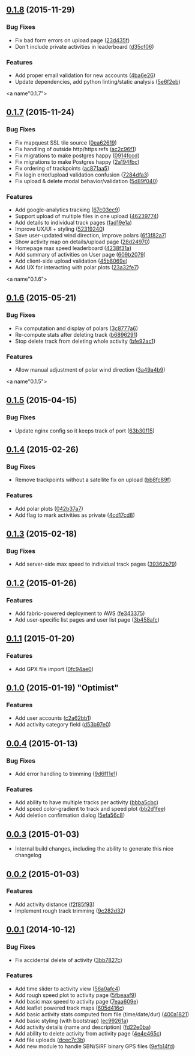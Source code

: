 <a name="0.1.8"></a>
## [0.1.8](https://github.com/adamatus/sailtrail/compare/v0.1.7...v0.1.8) (2015-11-29)

### Bug Fixes

* Fix bad form errors on upload page ([23d435f](https://github.com/adamatus/sailtrail/commit/23d435f))
* Don't include private activities in leaderboard ([d35cf06](https://github.com/adamatus/sailtrail/commit/d35cf06))

### Features

* Add proper email validation for new accounts ([4ba6e26](https://github.com/adamatus/sailtrail/commit/4ba6e26))
* Update dependencies, add python linting/static analysis ([5e6f2eb](https://github.com/adamatus/sailtrail/commit/5e6f2eb))

<a name"0.1.7"></a>
## [0.1.7](https://github.com/adamatus/sailtrail/compare/v0.1.6...v0.1.7) (2015-11-24)

### Bug Fixes

* Fix mapquest SSL tile source ([0ea62619](https://github.com/adamatus/sailtrail/commit/0ea62619))
* Fix handling of outside http/https refs ([ac2c96f1](https://github.com/adamatus/sailtrail/commit/ac2c96f1))
* Fix migrations to make postgres happy ([0914fccd](https://github.com/adamatus/sailtrail/commit/0914fccd))
* Fix migrations to make Postgres happy ([2a194fbc](https://github.com/adamatus/sailtrail/commit/2a194fbc))
* Fix ordering of trackpoints ([ac871aa5](https://github.com/adamatus/sailtrail/commit/ac871aa5))
* Fix login error/upload validation confusion ([7284dfa3](https://github.com/adamatus/sailtrail/commit/7284dfa3))
* Fix upload & delete modal behavior/validation ([5d89f040](https://github.com/adamatus/sailtrail/commit/5d89f040))

### Features

* Add google-analytics tracking ([67c03ec9](https://github.com/adamatus/sailtrail/commit/67c03ec9))
* Support upload of multiple files in one upload ([46239774](https://github.com/adamatus/sailtrail/commit/46239774))
* Add details to individual track pages ([fad19e1a](https://github.com/adamatus/sailtrail/commit/fad19e1a))
* Improve UX/UI + styling ([52319240](https://github.com/adamatus/sailtrail/commit/52319240))
* Save user-updated wind direction, improve polars ([6f3f82a7](https://github.com/adamatus/sailtrail/commit/6f3f82a7))
* Show activity map on details/upload page ([28d24970](https://github.com/adamatus/sailtrail/commit/28d24970))
* Homepage max speed leaderboard ([4238f31a](https://github.com/adamatus/sailtrail/commit/4238f31a))
* Add summary of activities on User page ([609b2079](https://github.com/adamatus/sailtrail/commit/609b2079))
* Add client-side upload validation ([45b8069e](https://github.com/adamatus/sailtrail/commit/45b8069e))
* Add UX for interacting with polar plots ([23a32fe7](https://github.com/adamatus/sailtrail/commit/23a32fe7))

<a name"0.1.6"></a>
## [0.1.6](https://github.com/adamatus/sailtrail/compare/v0.1.5...v0.1.6) (2015-05-21)

### Bug Fixes

* Fix computation and display of polars ([3c8777a6](https://github.com/adamatus/sailtrail/commit/3c8777a6))
* Re-compute stats after deleting track ([b6896291](https://github.com/adamatus/sailtrail/commit/b6896291))
* Stop delete track from deleting whole activity ([bfe92ac1](https://github.com/adamatus/sailtrail/commit/bfe92ac1))

### Features

* Allow manual adjustment of polar wind direction ([3a49a4b9](https://github.com/adamatus/sailtrail/commit/3a49a4b9))

<a name"0.1.5"></a>
## [0.1.5](https://github.com/adamatus/sailtrail/compare/v0.1.4...v0.1.5) (2015-04-15)

### Bug Fixes

* Update nginx config so it keeps track of port ([63b30f15](https://github.com/adamatus/sailtrail/commit/63b30f15))

<a name="0.1.4"></a>
## [0.1.4](https://github.com/adamatus/sailtrail/compare/v0.1.3...v0.1.4) (2015-02-26)

### Bug Fixes

* Remove trackpoints without a satellite fix on upload ([bb8fc89f](http://github.com/adamatus/sailtrail/commit/bb8fc89f615476f6d0085ae2e03ca5bd85fe864b))

### Features

* Add polar plots ([042b37a7](http://github.com/adamatus/sailtrail/commit/042b37a794fb722dcf7f33ba9e2e58f98c44f245))
* Add flag to mark activities as private ([4cd17cd8](http://github.com/adamatus/sailtrail/commit/4cd17cd887ef2f39d40a619adabd18ee28c2141b))

<a name="0.1.3"></a>
## [0.1.3](https://github.com/adamatus/sailtrail/compare/v0.1.2...v0.1.3) (2015-02-18)

### Bug Fixes

* Add server-side max speed to individual track pages ([39362b79](http://github.com/adamatus/sailtrail/commit/39362b790957c9232b0e6a3843122d00ca974780))

<a name="0.1.2"></a>
## [0.1.2](https://github.com/adamatus/sailtrail/compare/v0.1.1...v0.1.2) (2015-01-26)

### Features

* Add fabric-powered deployment to AWS ([fe343375](http://github.com/adamatus/sailtrail/commit/fe343375c1c22a4a03ea7605165cb30e4c0387cd))
* Add user-specific list pages and user list page ([3b458afc](http://github.com/adamatus/sailtrail/commit/3b458afcc46bc46af007b3916e6e46fd8308c20e))

<a name="0.1.1"></a>
## [0.1.1](https://github.com/adamatus/sailtrail/compare/v0.1.0...v0.1.1) (2015-01-20)

### Features

* Add GPX file import ([0fc94ae0](http://github.com/adamatus/sailtrail/commit/0fc94ae047013eb2908fd24bedd43a8dcc911c78))

<a name="0.1.0"></a>
## [0.1.0](https://github.com/adamatus/sailtrail/compare/v0.0.4...v0.1.0) (2015-01-19) "Optimist"

### Features

* Add user accounts ([c2a62bb1](http://github.com/adamatus/sailtrail/commit/c2a62bb1390acbf69fdc41f10fdea82126592c78))
* Add activity category field ([d53b97e0](http://github.com/adamatus/sailtrail/commit/d53b97e007f3b3d88efbbe49b758df4cc9cdd81e))

<a name="0.0.4"></a>
## [0.0.4](https://github.com/adamatus/sailtrail/compare/v0.0.3...v0.0.4) (2015-01-13)

### Bug Fixes

* Add error handling to trimming ([9d6f11e1](http://github.com/adamatus/sailtrail/commit/9d6f11e14811ee09b83593fff9577acbe9fec0ef))

### Features

* Add ability to have multiple tracks per activity ([bbba5cbc](http://github.com/adamatus/sailtrail/commit/bbba5cbcee5cdc955e8047930960e96d354c6ad7))
* Add speed color-gradient to track and speed plot ([bb2d1fee](http://github.com/adamatus/sailtrail/commit/bb2d1fee065ca2563e5a6d99f7499b9eb90954da))
* Add deletion confirmation dialog ([5efa56c8](http://github.com/adamatus/sailtrail/commit/5efa56c83e7dacae8164470ca321c1c6348fccda))

<a name="0.0.3"></a>
## [0.0.3](https://github.com/adamatus/sailtrail/compare/v0.0.2...v0.0.3) (2015-01-03)

* Internal build changes, including the ability to generate this nice changelog

<a name="0.0.2"></a>
## [0.0.2](https://github.com/adamatus/sailtrail/compare/v0.0.1...v0.0.2) (2015-01-03)

### Features

* Add activity distance ([f2f85f93](http://github.com/adamatus/sailtrail/commit/f2f85f93509cac8f50ec0e8d176fe644e2e7c36e))
* Implement rough track trimming ([9c282d32](http://github.com/adamatus/sailtrail/commit/9c282d32a2585e7a94fb9f33bea98cd912aa1eec))

<a name="0.0.1"></a>
## [0.0.1](https://github.com/adamatus/sailtrail/compare/v0.0.1) (2014-10-12)

### Bug Fixes

* Fix accidental delete of activity ([3bb7827c](http://github.com/adamatus/sailtrail/commit/3bb7827c3f9b07ccf08ebf94bf87a1ce4137c777))

### Features

* Add time slider to activity view ([56a0afc4](http://github.com/adamatus/sailtrail/commit/56a0afc431e32510c5a180f6a73a529bfcbb7278))
* Add rough speed plot to activity page ([5fbeaaf9](http://github.com/adamatus/sailtrail/commit/5fbeaaf91ec838e01013707c846c9b53af871822))
* Add basic max speed to activity page ([7eaa609e](http://github.com/adamatus/sailtrail/commit/7eaa609e3048034bfcfefac6e480a335adca6be5))
* Add leaflet powered track maps ([605d416c](http://github.com/adamatus/sailtrail/commit/605d416cd0c81c9d0d4eaccf9f70fcbb52764cfc))
* Add basic activity stats computed from file (time/date/dur) ([400a1821](http://github.com/adamatus/sailtrail/commit/400a18212a4ba17a223f1f58dbd77286850cabdb))
* Add basic styling (with bootstrap) ([ec99261a](http://github.com/adamatus/sailtrail/commit/ec99261a9fae8abf7cd8dfc68163812b2e708e16))
* Add activity details (name and description) ([fd22e0ba](http://github.com/adamatus/sailtrail/commit/fd22e0ba693a2ccc3d0cf8b3a6cdfb28139ccece))
* Add ability to delete activity from activity page ([4e4e465c](http://github.com/adamatus/sailtrail/commit/4e4e465c35abb3ae396b21d462b3bdea7e57e33b))
* Add file uploads ([dcec7c3b](http://github.com/adamatus/sailtrail/commit/dcec7c3b81063e159ee52e4c6055a8a2dd22d842))
* Add new module to handle SBN/SiRF binary GPS files ([9efb14fd](http://github.com/adamatus/sailtrail/commit/9efb14fd5e988638b735f928c0e75c384618b85e))
